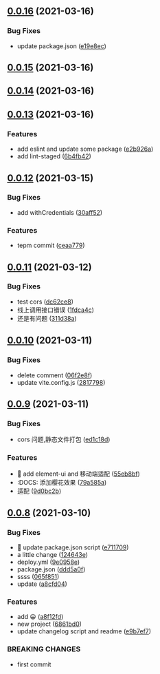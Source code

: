 ## [0.0.16](https://github.com/longer008/baohe/compare/v0.0.15...v0.0.16) (2021-03-16)

### Bug Fixes

- update package.json ([e19e8ec](https://github.com/longer008/baohe/commit/e19e8ec6a2832f9535bf7fbddec770e0091055c5))

## [0.0.15](https://github.com/longer008/baohe/compare/v0.0.14...v0.0.15) (2021-03-16)

## [0.0.14](https://github.com/longer008/baohe/compare/v0.0.13...v0.0.14) (2021-03-16)

## [0.0.13](https://github.com/longer008/baohe/compare/v0.0.12...v0.0.13) (2021-03-16)

### Features

- add eslint and update some package ([e2b926a](https://github.com/longer008/baohe/commit/e2b926a466063ad05c6136f0f5997b5de7d0604a))
- add lint-staged ([6b4fb42](https://github.com/longer008/baohe/commit/6b4fb420c906dafe16e9b3013311bcbd35424624))

## [0.0.12](https://github.com/longer008/baohe/compare/v0.0.11...v0.0.12) (2021-03-15)

### Bug Fixes

- add withCredentials ([30aff52](https://github.com/longer008/baohe/commit/30aff5233828a9521aba181e052a46d8357f4beb))

### Features

- tepm commit ([ceaa779](https://github.com/longer008/baohe/commit/ceaa77920b329e73f693bff0e17f99b29f0a9dd2))

## [0.0.11](https://github.com/longer008/baohe/compare/v0.0.10...v0.0.11) (2021-03-12)

### Bug Fixes

- test cors ([dc62ce8](https://github.com/longer008/baohe/commit/dc62ce8084aa8ff2288410a778449d66cce96d3a))
- 线上调用接口错误 ([1fdca4c](https://github.com/longer008/baohe/commit/1fdca4c9fbe2f7c32e4abca71b4c65c74da6d563))
- 还是有问题 ([311d38a](https://github.com/longer008/baohe/commit/311d38a3fa6554964e9e2131e5bf7d0c98165cab))

## [0.0.10](https://github.com/longer008/baohe/compare/v0.0.9...v0.0.10) (2021-03-11)

### Bug Fixes

- delete comment ([06f2e8f](https://github.com/longer008/baohe/commit/06f2e8fc52313122a552df679ee8b554252ed57f))
- update vite.config.js ([2817798](https://github.com/longer008/baohe/commit/281779814378f7af486803da517d4e7863df1f22))

## [0.0.9](https://github.com/longer008/baohe/compare/v0.0.8...v0.0.9) (2021-03-11)

### Bug Fixes

- cors 问题,静态文件打包 ([ed1c18d](https://github.com/longer008/baohe/commit/ed1c18d5206cf2ccad9314be2b1aaf964be8c190))

### Features

- :apple: add element-ui and 移动端适配 ([55eb8bf](https://github.com/longer008/baohe/commit/55eb8bf16d32d04b533f115a2a2ed369a56bcfff))
- :DOCS: 添加樱花效果 ([79a585a](https://github.com/longer008/baohe/commit/79a585a989f3a6bfb0262b916eb3a131a53ebbec))
- 适配 ([9d0bc2b](https://github.com/longer008/baohe/commit/9d0bc2b48ae6719d43c163c3d1cb075af2e8a2a8))

## [0.0.8](https://github.com/longer008/baohe/compare/6861bd0d9a6b8fcad920df05c8e97912d53d96bf...v0.0.8) (2021-03-10)

### Bug Fixes

- :apple: update package.json script ([e711709](https://github.com/longer008/baohe/commit/e711709d3ae10af4459dccce4b3a101ab4d62524))
- a little change ([124643e](https://github.com/longer008/baohe/commit/124643ef97b6a957b9c8c55300c85d19c7802296))
- deploy.yml ([9e0958e](https://github.com/longer008/baohe/commit/9e0958ec537f6e0c7edd064101c5a9c0f92a5d18))
- package.json ([ddd5a0f](https://github.com/longer008/baohe/commit/ddd5a0fab04ec807949d180a170d7db189cd31f8))
- ssss ([065f851](https://github.com/longer008/baohe/commit/065f85134ff7aa9692f9769372590bb758acd384))
- update ([a8cfd04](https://github.com/longer008/baohe/commit/a8cfd048299d47e08d6ac02c2a112e30792165e7))

### Features

- add 😀 ([a8f12fd](https://github.com/longer008/baohe/commit/a8f12fd97c366a889511c286471c4ca0ebaacff5))
- new project ([6861bd0](https://github.com/longer008/baohe/commit/6861bd0d9a6b8fcad920df05c8e97912d53d96bf))
- update changelog script and readme ([e9b7ef7](https://github.com/longer008/baohe/commit/e9b7ef7ef9ac758ae5c5ab2a101569c67548c93e))

### BREAKING CHANGES

- first commit
